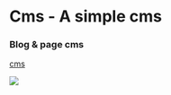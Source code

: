
Cms - A simple cms
=======================================

### Blog & page cms
 [cms ](cms/start)

 <img src = 'img/lush300px.jpg' class='titleImg'>
